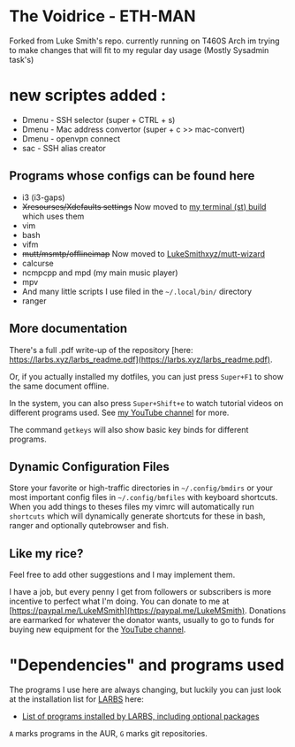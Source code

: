 # The Voidrice - ETH-MAN
Forked from Luke Smith's repo.
currently running on T460S Arch
im trying to make changes that will fit to my regular day usage (Mostly Sysadmin task's)

# new scriptes added :
+ Dmenu - SSH selector (super + CTRL + s)
+ Dmenu - Mac address convertor (super + c  >>  mac-convert)
+ Dmenu - openvpn connect
+ sac - SSH alias creator

## Programs whose configs can be found here

+ i3 (i3-gaps)
+ ~~Xresourses/Xdefaults settings~~ Now moved to [my terminal (st) build](https://github.com/lukesmithxyz/st) which uses them
+ vim
+ bash
+ vifm
+ ~~mutt/msmtp/offlineimap~~ Now moved to [LukeSmithxyz/mutt-wizard](https://github.com/LukeSmithxyz/mutt-wizard)
+ calcurse
+ ncmpcpp and mpd (my main music player)
+ mpv
+ And many little scripts I use filed in the `~/.local/bin/` directory
+ ranger

## More documentation

There's a full .pdf write-up of the repository [here: https://larbs.xyz/larbs_readme.pdf](https://larbs.xyz/larbs_readme.pdf).

Or, if you actually installed my dotfiles, you can just press `Super+F1` to
show the same document offline.

In the system, you can also press `Super+Shift+e` to watch tutorial videos on
different programs used. See [my YouTube channel](https://youtube.com/c/LukeSmithxyz) for more.

The command `getkeys` will also show basic key binds for different programs.

## Dynamic Configuration Files

Store your favorite or high-traffic directories in `~/.config/bmdirs` or your most
important config files in `~/.config/bmfiles` with keyboard shortcuts. When you add
things to theses files my vimrc will automatically run `shortcuts` which will
dynamically generate shortcuts for these in bash, ranger and optionally
qutebrowser and fish.

## Like my rice?

Feel free to add other suggestions and I may implement them.

I have a job, but every penny I get from followers or subscribers is more incentive to perfect what I'm doing.
You can donate to me at [https://paypal.me/LukeMSmith](https://paypal.me/LukeMSmith).
Donations are earmarked for whatever the donator wants, usually to go to funds for buying new equipment for the [YouTube channel](https://youtube.com/c/LukeSmithxyz).

# "Dependencies" and programs used

The programs I use here are always changing, but luckily you can just look at the installation list for [LARBS](http://larbs.xyz) here:

+ [List of programs installed by LARBS, including optional packages](https://github.com/eth-man/LARBS/blob/master/archi3/progs.csv)

`A` marks programs in the AUR, `G` marks git repositories.
